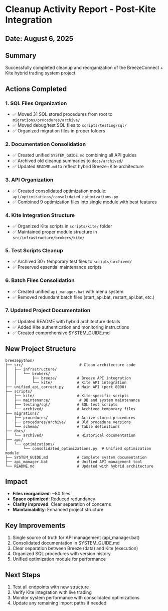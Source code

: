 # Cleanup Activity Report - Post-Kite Integration

## Date: August 6, 2025

## Summary
Successfully completed cleanup and reorganization of the BreezeConnect + Kite hybrid trading system project.

## Actions Completed

### 1. SQL Files Organization
- ✅ Moved 31 SQL stored procedures from root to `migrations/procedures/archive/`
- ✅ Moved debug/test SQL files to `scripts/testing/sql/`
- ✅ Organized migration files in proper folders

### 2. Documentation Consolidation
- ✅ Created unified `SYSTEM_GUIDE.md` combining all API guides
- ✅ Archived old cleanup summaries to `docs/archived/`
- ✅ Updated `README.md` to reflect hybrid Breeze+Kite architecture

### 3. API Organization
- ✅ Created consolidated optimization module: `api/optimizations/consolidated_optimizations.py`
- ✅ Combined 9 optimization files into single module with best features

### 4. Kite Integration Structure
- ✅ Organized Kite scripts in `scripts/kite/` folder
- ✅ Maintained proper module structure in `src/infrastructure/brokers/kite/`

### 5. Test Scripts Cleanup
- ✅ Archived 30+ temporary test files to `scripts/archived/`
- ✅ Preserved essential maintenance scripts

### 6. Batch Files Consolidation
- ✅ Created unified `api_manager.bat` with menu system
- ✅ Removed redundant batch files (start_api.bat, restart_api.bat, etc.)

### 7. Updated Project Documentation
- ✅ Updated README with hybrid architecture details
- ✅ Added Kite authentication and monitoring instructions
- ✅ Created comprehensive SYSTEM_GUIDE.md

## New Project Structure
```
breezepython/
├── src/                         # Clean architecture code
│   ├── infrastructure/
│   │   └── brokers/
│   │       ├── breeze/         # Breeze API integration
│   │       └── kite/           # Kite API integration
├── unified_api_correct.py      # Main API (port 8000)
├── scripts/
│   ├── kite/                   # Kite-specific scripts
│   ├── maintenance/             # DB and system maintenance
│   ├── testing/sql/            # SQL test scripts
│   └── archived/               # Archived temporary files
├── migrations/
│   ├── procedures/             # Active stored procedures
│   ├── procedures/archive/     # Old procedure versions
│   └── schema/                 # Table definitions
├── docs/
│   └── archived/               # Historical documentation
├── api/
│   └── optimizations/
│       └── consolidated_optimizations.py  # Unified optimization module
├── SYSTEM_GUIDE.md             # Complete system documentation
├── api_manager.bat             # Unified API management tool
└── README.md                   # Updated with hybrid architecture
```

## Impact
- **Files reorganized**: ~80 files
- **Space optimized**: Reduced redundancy
- **Clarity improved**: Clear separation of concerns
- **Maintainability**: Enhanced project structure

## Key Improvements
1. Single source of truth for API management (api_manager.bat)
2. Consolidated documentation in SYSTEM_GUIDE.md
3. Clear separation between Breeze (data) and Kite (execution)
4. Organized SQL procedures with version history
5. Unified optimization module for performance

## Next Steps
1. Test all endpoints with new structure
2. Verify Kite integration with live trading
3. Monitor system performance with consolidated optimizations
4. Update any remaining import paths if needed